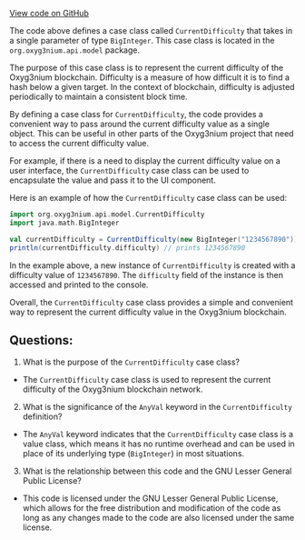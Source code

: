 [View code on GitHub](https://github.com/oxyg3nium/oxyg3nium/api/src/main/scala/org/oxyg3nium/api/model/CurrentDifficulty.scala)

The code above defines a case class called `CurrentDifficulty` that takes in a single parameter of type `BigInteger`. This case class is located in the `org.oxyg3nium.api.model` package. 

The purpose of this case class is to represent the current difficulty of the Oxyg3nium blockchain. Difficulty is a measure of how difficult it is to find a hash below a given target. In the context of blockchain, difficulty is adjusted periodically to maintain a consistent block time. 

By defining a case class for `CurrentDifficulty`, the code provides a convenient way to pass around the current difficulty value as a single object. This can be useful in other parts of the Oxyg3nium project that need to access the current difficulty value. 

For example, if there is a need to display the current difficulty value on a user interface, the `CurrentDifficulty` case class can be used to encapsulate the value and pass it to the UI component. 

Here is an example of how the `CurrentDifficulty` case class can be used:

```scala
import org.oxyg3nium.api.model.CurrentDifficulty
import java.math.BigInteger

val currentDifficulty = CurrentDifficulty(new BigInteger("1234567890"))
println(currentDifficulty.difficulty) // prints 1234567890
```

In the example above, a new instance of `CurrentDifficulty` is created with a difficulty value of `1234567890`. The `difficulty` field of the instance is then accessed and printed to the console. 

Overall, the `CurrentDifficulty` case class provides a simple and convenient way to represent the current difficulty value in the Oxyg3nium blockchain.
## Questions: 
 1. What is the purpose of the `CurrentDifficulty` case class?
- The `CurrentDifficulty` case class is used to represent the current difficulty of the Oxyg3nium blockchain network.

2. What is the significance of the `AnyVal` keyword in the `CurrentDifficulty` definition?
- The `AnyVal` keyword indicates that the `CurrentDifficulty` case class is a value class, which means it has no runtime overhead and can be used in place of its underlying type (`BigInteger`) in most situations.

3. What is the relationship between this code and the GNU Lesser General Public License?
- This code is licensed under the GNU Lesser General Public License, which allows for the free distribution and modification of the code as long as any changes made to the code are also licensed under the same license.